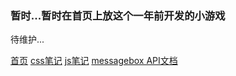 <h3>暂时...暂时在首页上放这个一年前开发的小游戏</h3>
<p>待维护...</p>
<a href="http://wangmoumei.github.io" target="_blank">首页</a>
<a href="http://wangmoumei.github.io/css.html" target="_blank">css笔记</a>
<a href="http://wangmoumei.github.io/jsnote.html" target="_blank">js笔记</a>
<a href="http://wangmoumei.github.io/messagebox.html" target="_blank">messagebox API文档</a>
